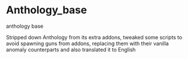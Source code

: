 # Anthology_base
anthology base

Stripped down Anthology from its extra addons, tweaked some scripts to avoid spawning guns from addons, replacing them with their vanilla anomaly counterparts and also translated it to English
